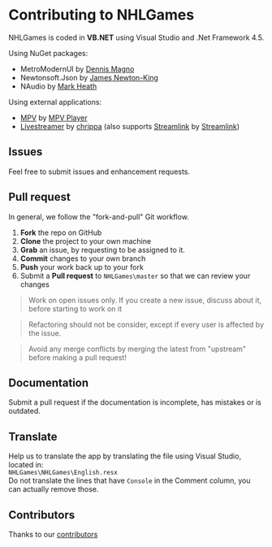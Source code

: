 Contributing to NHLGames
========================

NHLGames is coded in **VB.NET** using Visual Studio and .Net Framework 4.5.     

Using NuGet packages:
- MetroModernUI by [Dennis Magno](/dennismagno)
- Newtonsoft.Json by [James Newton-King](/JamesNK)
- NAudio by [Mark Heath](/markheath)

Using external applications:
- [MPV](https://mpv.io/installation/) by [MPV Player](/mpv-player)
- [Livestreamer](http://docs.livestreamer.io/install.html#windows-binaries) by [chrippa](/chrippa) (also supports [Streamlink](https://streamlink.github.io/install.html#windows-binaries) by [Streamlink](/streamlink))

Issues
------

Feel free to submit issues and enhancement requests.

Pull request
------------

In general, we follow the "fork-and-pull" Git workflow.

 1. **Fork** the repo on GitHub
 2. **Clone** the project to your own machine
 3. **Grab** an issue, by requesting to be assigned to it.
 3. **Commit** changes to your own branch
 4. **Push** your work back up to your fork
 5. Submit a **Pull request** to `NHLGames\master` so that we can review your changes

> Work on open issues only. If you create a new issue, discuss about it, before starting to work on it

> Refactoring should not be consider, except if every user is affected by the issue.   

> Avoid any merge conflicts by merging the latest from "upstream" before making a pull request!

Documentation
-------------

Submit a pull request if the documentation is incomplete, has mistakes or is outdated.

Translate
---------

Help us to translate the app by translating the file using Visual Studio, located in:   
`NHLGames\NHLGames\English.resx`    
Do not translate the lines that have `Console` in the Comment column, you can actually remove those.

Contributors
------------

Thanks to our [contributors](https://github.com/NHLGames/NHLGames/graphs/contributors)
